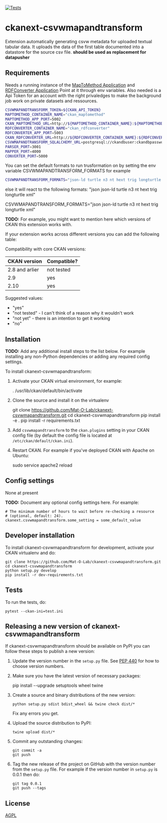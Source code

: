 [![Tests](https://github.com/Mat-O-Lab/ckanext-csvwmapandtransform/workflows/Tests/badge.svg?branch=main)](https://github.com/Mat-O-Lab/ckanext-csvwmapandtransform/actions)

# ckanext-csvwmapandtransform

Extension automatically generating csvw metadata for uploaded textual tabular data. It uploads the data of the first table documented into a datastore for the source csv file.
**should be used as replacement for datapusher**

## Requirements
Needs a running instance of the [MapToMethod Application](https://github.com/Mat-O-Lab/MapToMethod) and [RDFConverter Application](https://github.com/Mat-O-Lab/RDFConverter)
Point at it through env variables.
Also needed is a Api Token for an account with the right privaledges to make the background job work on private datasets and ressources.

```bash
CSVWMAPANDTRANSFORM_TOKEN=${CKAN_API_TOKEN}
MAPTOMETHOD_CONTAINER_NAME="ckan_maptomethod"
MAPTOMETHOD_APP_PORT=5002
CKAN_MAPTOMETHOD_URL=http://${MAPTOMETHOD_CONTAINER_NAME}:${MAPTOMETHOD_APP_PORT}
RDFCONVERTER_CONTAINER_NAME="ckan_rdfconverter"
RDFCONVERTER_APP_PORT=5003
CKAN_RDFCONVERTER_URL=http://${RDFCONVERTER_CONTAINER_NAME}:${RDFCONVERTER_APP_PORT}
CSVWMAPANDTRANSFORM_SQLALCHEMY_URL=postgresql://ckandbuser:ckandbpassword@db/ckandb
PARSER_PORT=3001
MAPPER_PORT=4000
CONVERTER_PORT=5000
```

You can set the default formats to run trusformation on by setting the env variable CSVWMAPANDTRANSFORM_FORMATS for example
```bash
CSVWMAPANDTRANSFORM_FORMATS="json-ld turtle n3 nt hext trig longturtle xml"
```
else it will react to the following  formats: "json json-ld turtle n3 nt hext trig longturtle xml"


CSVWMAPANDTRANSFORM_FORMATS="json json-ld turtle n3 nt hext trig longturtle xml"

**TODO:** For example, you might want to mention here which versions of CKAN this
extension works with.

If your extension works across different versions you can add the following table:

Compatibility with core CKAN versions:

| CKAN version    | Compatible?   |
| --------------- | ------------- |
| 2.8 and arlier  | not tested    |
| 2.9             | yes    |
| 2.10            | yes    |

Suggested values:

* "yes"
* "not tested" - I can't think of a reason why it wouldn't work
* "not yet" - there is an intention to get it working
* "no"


## Installation

**TODO:** Add any additional install steps to the list below.
   For example installing any non-Python dependencies or adding any required
   config settings.

To install ckanext-csvwmapandtransform:

1. Activate your CKAN virtual environment, for example:

     . /usr/lib/ckan/default/bin/activate

2. Clone the source and install it on the virtualenv

    git clone https://github.com/Mat-O-Lab/ckanext-csvwmapandtransform.git
    cd ckanext-csvwmapandtransform
    pip install -e .
	pip install -r requirements.txt

3. Add `csvwmapandtransform` to the `ckan.plugins` setting in your CKAN
   config file (by default the config file is located at
   `/etc/ckan/default/ckan.ini`).

4. Restart CKAN. For example if you've deployed CKAN with Apache on Ubuntu:

     sudo service apache2 reload


## Config settings

None at present

**TODO:** Document any optional config settings here. For example:

	# The minimum number of hours to wait before re-checking a resource
	# (optional, default: 24).
	ckanext.csvwmapandtransform.some_setting = some_default_value


## Developer installation

To install ckanext-csvwmapandtransform for development, activate your CKAN virtualenv and
do:

    git clone https://github.com/Mat-O-Lab/ckanext-csvwmapandtransform.git
    cd ckanext-csvwmapandtransform
    python setup.py develop
    pip install -r dev-requirements.txt


## Tests

To run the tests, do:

    pytest --ckan-ini=test.ini


## Releasing a new version of ckanext-csvwmapandtransform

If ckanext-csvwmapandtransform should be available on PyPI you can follow these steps to publish a new version:

1. Update the version number in the `setup.py` file. See [PEP 440](http://legacy.python.org/dev/peps/pep-0440/#public-version-identifiers) for how to choose version numbers.

2. Make sure you have the latest version of necessary packages:

    pip install --upgrade setuptools wheel twine

3. Create a source and binary distributions of the new version:

       python setup.py sdist bdist_wheel && twine check dist/*

   Fix any errors you get.

4. Upload the source distribution to PyPI:

       twine upload dist/*

5. Commit any outstanding changes:

       git commit -a
       git push

6. Tag the new release of the project on GitHub with the version number from
   the `setup.py` file. For example if the version number in `setup.py` is
   0.0.1 then do:

       git tag 0.0.1
       git push --tags

## License

[AGPL](https://www.gnu.org/licenses/agpl-3.0.en.html)
